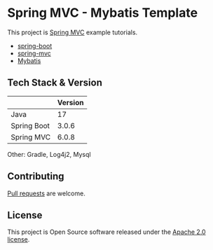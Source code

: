 # Spring MVC - Mybatis Template

This project is [Spring MVC](https://docs.spring.io/spring-framework/docs/current/reference/html/web.html)
example tutorials.
- [spring-boot](https://spring.io/projects/spring-boot)
- [spring-mvc](https://spring.io/projects/spring-framework)
- [Mybatis](https://mybatis.org/mybatis-3)


## Tech Stack & Version

|             | Version |  
|-------------|---------|
| Java        | 17      |
| Spring Boot | 3.0.6   |
| Spring MVC  | 6.0.8   |

Other: Gradle, Log4j2, Mysql

## Contributing

[Pull requests](https://help.github.com/articles/creating-a-pull-request) are welcome.

## License

This project is Open Source software released under the
[Apache 2.0 license](https://www.apache.org/licenses/LICENSE-2.0.html).

